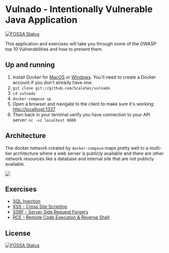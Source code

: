 # Vulnado - Intentionally Vulnerable Java Application
[![FOSSA Status](https://app.fossa.com/api/projects/git%2Bgithub.com%2FKiran-Kaurr%2Fvulnado-demo.svg?type=shield)](https://app.fossa.com/projects/git%2Bgithub.com%2FKiran-Kaurr%2Fvulnado-demo?ref=badge_shield)


This application and exercises will take you through some of the OWASP top 10 Vulnerabilities and how to prevent them.

## Up and running

1. Install Docker for [MacOS](https://hub.docker.com/editions/community/docker-ce-desktop-mac) or [Windows](https://hub.docker.com/editions/community/docker-ce-desktop-windows). You'll need to create a Docker account if you don't already have one.
2. `git clone git://github.com/ScaleSec/vulnado`
3. `cd vulnado`
4. `docker-compose up`
5. Open a browser and navigate to the client to make sure it's working: [http://localhost:1337](http://localhost:1337)
6. Then back in your terminal verify you have connection to your API server: `nc -vz localhost 8080`

## Architecture

The docker network created by `docker-compose` maps pretty well to a multi-tier architecture where a web server is publicly available and there are other network resources like a database and internal site that are not publicly available.

![](exercises/assets/arch.png)

## Exercises

* [SQL Injection](exercises/01-sql-injection.md)
* [XSS - Cross Site Scripting](exercises/02-xss.md)
* [SSRF - Server Side Request Forgery](exercises/03-ssrf.md)
* [RCE - Remote Code Execution & Reverse Shell](exercises/04-rce-reverse-shell.md)


## License
[![FOSSA Status](https://app.fossa.com/api/projects/git%2Bgithub.com%2FKiran-Kaurr%2Fvulnado-demo.svg?type=large)](https://app.fossa.com/projects/git%2Bgithub.com%2FKiran-Kaurr%2Fvulnado-demo?ref=badge_large)
